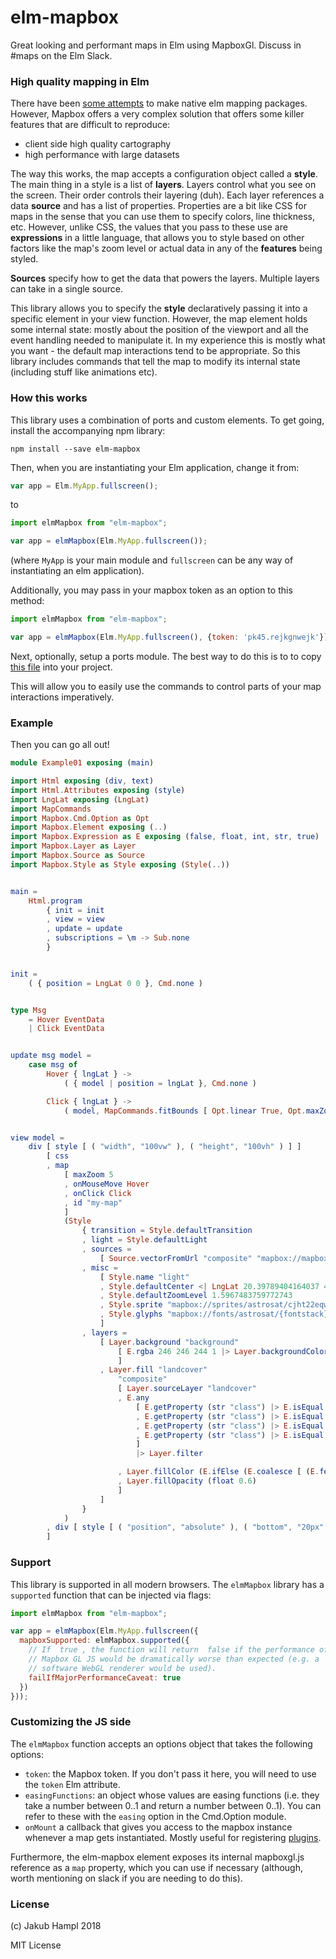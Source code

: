 # elm-mapbox

Great looking and performant maps in Elm using MapboxGl. Discuss in #maps on the Elm Slack.

### High quality mapping in Elm

There have been [some attempts](https://github.com/gampleman/elm-visualization/wiki/Data-Visualization-Packages#maps) to make native elm mapping packages. However, Mapbox offers a very complex solution that offers some killer features that are difficult to reproduce:

- client side high quality cartography
- high performance with large datasets

The way this works, the map accepts a configuration object called a **style**. The main thing in a style is a list of **layers**. Layers control what you see on the screen. Their order controls their layering (duh). Each layer references a data **source** and has a list of properties. Properties are a bit like CSS for maps in the sense that you can use them to specify colors, line thickness, etc. However, unlike CSS, the values that you pass to these use are **expressions** in a little language, that allows you to style based on other factors like the map's zoom level or actual data in any of the **features** being styled.

**Sources** specify how to get the data that powers the layers. Multiple layers can take in a single source.

This library allows you to specify the **style** declaratively passing it into a specific element in your view function. However, the map element holds some internal state: mostly about the position of the viewport and all the event handling needed to manipulate it. In my experience this is mostly what you want - the default map interactions tend to be appropriate. So this library includes commands that tell the map to modify its internal state (including stuff like animations etc).

### How this works

This library uses a combination of ports and custom elements. To get going,
install the accompanying npm library:

    npm install --save elm-mapbox

Then, when you are instantiating your Elm application, change it from:

```javascript
var app = Elm.MyApp.fullscreen();
```

to

```javascript
import elmMapbox from "elm-mapbox";

var app = elmMapbox(Elm.MyApp.fullscreen());
```

(where `MyApp` is your main module and `fullscreen` can be any way of instantiating an elm application).

Additionally, you may pass in your mapbox token as an option to this method:

```javascript
import elmMapbox from "elm-mapbox";

var app = elmMapbox(Elm.MyApp.fullscreen(), {token: 'pk45.rejkgnwejk'});
```

Next, optionally, setup a ports module. The best way to do this is to to copy [this file](examples/MapCommands.elm) into your project.

This will allow you to easily use the commands to control parts of your map interactions imperatively.

### Example

Then you can go all out!

```elm
module Example01 exposing (main)

import Html exposing (div, text)
import Html.Attributes exposing (style)
import LngLat exposing (LngLat)
import MapCommands
import Mapbox.Cmd.Option as Opt
import Mapbox.Element exposing (..)
import Mapbox.Expression as E exposing (false, float, int, str, true)
import Mapbox.Layer as Layer
import Mapbox.Source as Source
import Mapbox.Style as Style exposing (Style(..))


main =
    Html.program
        { init = init
        , view = view
        , update = update
        , subscriptions = \m -> Sub.none
        }


init =
    ( { position = LngLat 0 0 }, Cmd.none )


type Msg
    = Hover EventData
    | Click EventData


update msg model =
    case msg of
        Hover { lngLat } ->
            ( { model | position = lngLat }, Cmd.none )

        Click { lngLat } ->
            ( model, MapCommands.fitBounds [ Opt.linear True, Opt.maxZoom 10 ] ( LngLat.map (\a -> a - 0.2) lngLat, LngLat.map (\a -> a + 0.2) lngLat ) )


view model =
    div [ style [ ( "width", "100vw" ), ( "height", "100vh" ) ] ]
        [ css
        , map
            [ maxZoom 5
            , onMouseMove Hover
            , onClick Click
            , id "my-map"
            ]
            (Style
                { transition = Style.defaultTransition
                , light = Style.defaultLight
                , sources =
                    [ Source.vectorFromUrl "composite" "mapbox://mapbox.mapbox-terrain-v2,mapbox.mapbox-streets-v7" ]
                , misc =
                    [ Style.name "light"
                    , Style.defaultCenter <| LngLat 20.39789404164037 43.22523201923144
                    , Style.defaultZoomLevel 1.5967483759772743
                    , Style.sprite "mapbox://sprites/astrosat/cjht22eqw0lfc2ro6z0qhlm29"
                    , Style.glyphs "mapbox://fonts/astrosat/{fontstack}/{range}.pbf"
                    ]
                , layers =
                    [ Layer.background "background"
                        [ E.rgba 246 246 244 1 |> Layer.backgroundColor
                        ]
                    , Layer.fill "landcover"
                        "composite"
                        [ Layer.sourceLayer "landcover"
                        , E.any
                            [ E.getProperty (str "class") |> E.isEqual (str "wood")
                            , E.getProperty (str "class") |> E.isEqual (str "scrub")
                            , E.getProperty (str "class") |> E.isEqual (str "grass")
                            , E.getProperty (str "class") |> E.isEqual (str "crop")
                            ]
                            |> Layer.filter

                        , Layer.fillColor (E.ifElse (E.coalesce [ (E.featureState (str "hover")), false ]) (E.rgba 20 227 227 1) (E.rgba 227 227 227 1))
                        , Layer.fillOpacity (float 0.6)
                        ]
                    ]
                }
            )
        , div [ style [ ( "position", "absolute" ), ( "bottom", "20px" ), ( "left", "20px" ) ] ] [ text (toString model.position) ]
        ]
```

### Support

This library is supported in all modern browsers. The `elmMapbox` library
has a `supported` function that can be injected via flags:

```javascript
import elmMapbox from "elm-mapbox";

var app = elmMapbox(Elm.MyApp.fullscreen({
  mapboxSupported: elmMapbox.supported({
    // If  true , the function will return  false if the performance of
    // Mapbox GL JS would be dramatically worse than expected (e.g. a
    // software WebGL renderer would be used).
    failIfMajorPerformanceCaveat: true
  })
}));
```

### Customizing the JS side

The `elmMapbox` function accepts an options object that takes the following options:

 - `token`: the Mapbox token. If you don't pass it here, you will need to use the `token` Elm attribute.
 - `easingFunctions`: an object whose values are easing functions (i.e. they take a number between 0..1 and return a number between 0..1). You can refer to these with the `easing` option in the Cmd.Option module.
 - `onMount` a callback that gives you access to the mapbox instance whenever a map gets instantiated. Mostly useful for registering [plugins](https://www.mapbox.com/mapbox-gl-js/plugins).

Furthermore, the elm-mapbox element exposes its internal mapboxgl.js reference as a `map` property, which you can use if necessary (although, worth mentioning on slack if you are needing to do this). 

### License

(c) Jakub Hampl 2018

MIT License
